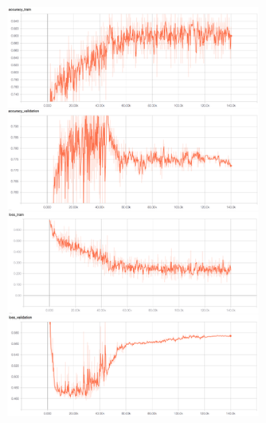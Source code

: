 ![Alt_text](./acc_train.png)
![Alt_text](./acc_val.png)
![Alt_text](./loss_train.png)
![Alt_text](./loss_val.png)
